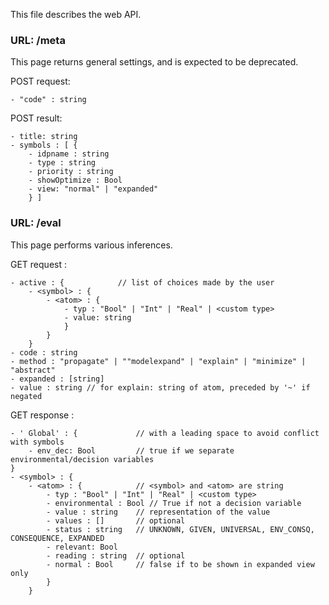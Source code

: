 This file describes the web API.

### URL: /meta

This page returns general settings, and is expected to be deprecated.

POST request:

    - "code" : string

POST result:

    - title: string
    - symbols : [ {
        - idpname : string
        - type : string
        - priority : string
        - showOptimize : Bool
        - view: "normal" | "expanded"
        } ]

### URL: /eval

This page performs various inferences.

GET request :

    - active : {            // list of choices made by the user
        - <symbol> : {
            - <atom> : {
                - typ : "Bool" | "Int" | "Real" | <custom type>
                - value: string
                }
            }
        }
    - code : string
    - method : "propagate" | ""modelexpand" | "explain" | "minimize" | "abstract"
    - expanded : [string]
    - value : string // for explain: string of atom, preceded by '~' if negated

GET response :

    - ' Global' : {             // with a leading space to avoid conflict with symbols
        - env_dec: Bool         // true if we separate environmental/decision variables
    }
    - <symbol> : {
        - <atom> : {            // <symbol> and <atom> are string
            - typ : "Bool" | "Int" | "Real" | <custom type>
            - environmental : Bool // True if not a decision variable
            - value : string    // representation of the value
            - values : []       // optional
            - status : string   // UNKNOWN, GIVEN, UNIVERSAL, ENV_CONSQ, CONSEQUENCE, EXPANDED
            - relevant: Bool
            - reading : string  // optional
            - normal : Bool     // false if to be shown in expanded view only
            }
        }









